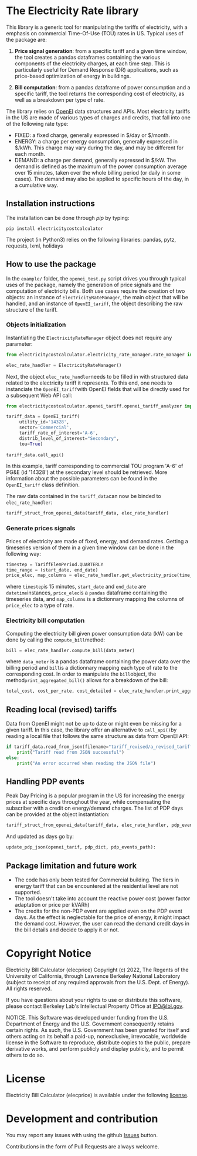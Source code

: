 # The Electricity Rate library

This library is a generic tool for manipulating the tariffs of electricity, with a emphasis on commercial Time-Of-Use (TOU) rates in US.  Typical uses of the package are:

1)  **Price signal generation**: from a specific tariff and a given time window, the tool creates a pandas dataframes containing the various components of the electricity charges, at each time step. This is particularly useful for Demand Response (DR) applications, such as price-based optimization of energy in buildings.

2)  **Bill computation**: from a pandas dataframe of power consumption and a specific tariff, the tool returns the corresponding cost of electricity, as well as a breakdown per type of rate.  

The library relies on [OpenEI](https://openei.org/apps/USURDB/) data structures and APIs. Most electricity tariffs in the US are made of various types of charges and credits, that fall into one of the following rate type:

- FIXED: a fixed charge, generally expressed in $/day or $/month.
- ENERGY: a charge per energy consumption, generally expressed in $/kWh. This charge may vary during the day, and may be different for each month.
- DEMAND: a charge per demand, generally expressed in $/kW. The demand is defined as the maximum of the power consumption average over 15 minutes, taken over the whole billing period (or daily in some cases). The demand may also be applied to specific hours of the day, in a cumulative way.

## Installation instructions

The installation can be done through _pip_ by typing:

`pip install electricitycostcalculator`

The project (in Python3) relies on the following libraries: pandas, pytz, requests, lxml, holidays

## How to use the package

In the `example/` folder, the `openei_test.py` script drives you through typical uses of the package, namely the generation of price signals and the computation of electricity bills. Both use cases require the creation of two objects: an instance of `ElectricityRateManager`, the main object that will be handled, and an instance of `OpenEI_tariff`, the object describing the raw structure of the tariff.

### Objects initialization

Instantiating the `ElectricityRateManager` object does not require any parameter:

```python
from electricitycostcalculator.electricity_rate_manager.rate_manager import ElectricityRateManager

elec_rate_handler = ElectricityRateManager()
```

Next, the object `elec_rate_handler`needs to be filled in with structured data related to the electricity tariff it represents. To this end, one needs to instanciate the `OpenEI_tariff`with OpenEI fields that will be directly used for a subsequent Web API call:

```python
from electricitycostcalculator.openei_tariff.openei_tariff_analyzer import *

tariff_data = OpenEI_tariff(
	 utility_id='14328',  
	 sector='Commercial',  
	 tariff_rate_of_interest='A-6', 
	 distrib_level_of_interest="Secondary", 
	 tou=True)
  
tariff_data.call_api()
```

In this example, tariff corresponding to commercial TOU program 'A-6' of PG&E (id '14328') at the secondary level should be retrieved. More information about the possible parameters can be found in the `OpenEI_tariff` class definition.

The raw data contained in the `tariff_data`can now be binded to `elec_rate_handler`:
```python
tariff_struct_from_openei_data(tariff_data, elec_rate_handler)
```

### Generate prices signals

Prices of electricity are made of fixed, energy, and demand rates. Getting a timeseries version of them in a given time window can be done in the following way:

```python
timestep = TariffElemPeriod.QUARTERLY
time_range = (start_date, end_date)
price_elec, map_columns = elec_rate_handler.get_electricity_price(time_range, timestep)
```
where `timestep`is 15 minutes, `start_date` and `end_date` are `datetime`instances, `price_elec`is a `pandas` dataframe containing the timeseries data, and `map_columns` is a dictionnary mapping the columns of `price_elec` to a type of rate.

### Electricity bill computation

Computing the electricity bill given power consumption data (kW) can be done by calling the `compute_bill`method:

```python
bill = elec_rate_handler.compute_bill(data_meter)
```

where `data_meter` is a pandas dataframe containing the power data over the billing period and `bill`is a dictionnary mapping each type of rate to the corresponding cost. In order to manipulate the `bill`object, the method`print_aggregated_bill()` allows for a breakdown of the bill:

```python
total_cost, cost_per_rate, cost_detailed = elec_rate_handler.print_aggregated_bill(bill)
```

## Reading local (revised) tariffs

Data from OpenEI might not be up to date or might even be missing for a given tariff. In this case, the library offer an alternative to `call_api()`by reading a local file that follows the same structure as data from OpenEI API:

```python
if tariff_data.read_from_json(filename="tariff_revised/a_revised_tariff.json") == 0:
	print("Tariff read from JSON successful")
else:
	print("An error occurred when reading the JSON file")
```
## Handling PDP events

 Peak Day Pricing is a popular program in the US for increasing the energy prices at specific days throughout the year, while compensating the subscriber with a credit on energy/demand charges. The list of PDP days can be provided at the object instantiation:
 
```python
tariff_struct_from_openei_data(tariff_data, elec_rate_handler, pdp_events_path="path/to/pdp_events.json")
```

And updated as days go by:

```python
update_pdp_json(openei_tarif, pdp_dict, pdp_events_path):
```

## Package limitation and future work

-   The code has only been tested for Commercial building. The tiers in energy tariff that can be encountered at the residential level are not supported.
-   The tool doesn't take into account the reactive power cost (power factor adaptation or price per kVARh)
-   The credits for the non-PDP event are applied even on the PDP event days. As the effect is neglectable for the price of energy, it might impact the demand cost. However, the user can read the demand credit days in the bill details and decide to apply it or not.

# Copyright Notice

Electricity Bill Calculator (elecprice) Copyright (c) 2022, The Regents
of the University of California, through Lawrence Berkeley National
Laboratory (subject to receipt of any required approvals from the U.S.
Dept. of Energy). All rights reserved.

If you have questions about your rights to use or distribute this software,
please contact Berkeley Lab's Intellectual Property Office at
IPO@lbl.gov.

NOTICE.  This Software was developed under funding from the U.S. Department
of Energy and the U.S. Government consequently retains certain rights.  As
such, the U.S. Government has been granted for itself and others acting on
its behalf a paid-up, nonexclusive, irrevocable, worldwide license in the
Software to reproduce, distribute copies to the public, prepare derivative 
works, and perform publicly and display publicly, and to permit others to do so.

# License

Electricity Bill Calculator (elecprice) is available under the following [license](https://github.com/LBNL-ETA/elecprice/blob/main/License.txt).

# Development and contribution

You may report any issues with using the github [Issues](https://github.com/LBNL-ETA/elecprice/issues) button.

Contributions in the form of Pull Requests are always welcome.
